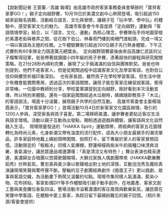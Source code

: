 【說新聞記者 王萓蓁／高雄 報導】由高雄市政府客家事務委員會舉辦的「寶貝客家夢GO！」親子定向越野賽，10月19日於美濃文創中心熱鬧登場，吸引超過150組家庭報名挑戰，活動結合語言、文化與冒險，讓親子在「玩中學、學中玩」的體驗中，感受客家文化的魅力。  高雄市客委會今年首度將「定向越野」運動與「客語情境學習」結合，以「語言、文化、運動」為核心理念，參賽隊伍手持地圖穿梭於美濃老街與巷弄之間，從花樹下伯公、林春雨門樓到南柵門渡船頭，完成一項又一項以客語為主題的任務。上午體驗賽吸引超過300位親子先行熱身體驗，下午正式賽則有60多隊全力競逐萬元總獎金。  定向越野競賽最後由來自高雄仁武區的父子檔奪得冠軍，爸爸帶著就讀國小四年級的孩子參賽，憑著超快的腳程與研究闖關策略，在21分28秒內順利完賽，展現了父子倆滿滿的自信與團隊默契。爸爸也特別提到，他們不是客家人，但是從闖關過程中認識客家文化及學習客語，也對伯公信仰與擲筊祈福印象深刻。  也有家長說，雖然孩子在學校學習客語，但生活中很少有機會能實際應用，透過這次的客語闖關，讓孩子能在客家庄練習說客語，覺得非常棒。一位國中教師則分享，學校童軍課提到定向越野，剛好看到本次活動宣傳，所以特別來體驗。還有一個家庭闖關經過木瓜樹時，媽媽隨即教孩子「木瓜」的客語說法，場面十分溫馨，展現親子共學的自然互動。  高雄市客委會主委楊瑞霞表示，「寶貝客家夢GO！」首場活動10月4日於新客家文化園區辦理，吸引約1200人參與，深受家長與孩子喜愛。第二場移師美濃，讓參賽者更貼近客庄生活與語言環境。活動以親子互動為出發點，期盼透過遊戲與體驗，讓客語與文化自然融入生活。  現場限量發送的「HAKKA Spirit」運動頭帶，將經典的客家五花圖樣轉化為時尚元素，化身新潮又帶有溫度的流行配件，成為大小朋友最搶手的潮流單品，許多家庭特地戴上繽紛頭帶闖關、拍照打卡，留下專屬於家人的客家冒險回憶。活動限定的「粄粄冰」同樣人氣爆棚，野蓮檸檬與紫米牛奶兩種口味清爽消暑、香氣滿分，讓民眾邊品嚐邊讚嘆：「真是清涼又有特色！」舞台表演也精采連連，美濃婦女合唱團以悠揚歌聲開場，大獅兄家族人偶劇團帶來《HAKKA歡樂舞蹈秀》炒熱氣氛，曹忠美與黃少康以歌聲唱出對土地的深情，互動泡泡秀及魔術表演讓現場笑聲與驚呼聲不斷。壓軸的豆子劇團經典劇作《搗蛋王子》更以戲劇、故事與客語交織，為活動畫下熱鬧又溫馨的句點。現場市集同樣人氣滿滿，藍染小物、花布拼貼、客家影偶DIY等手作體驗吸引親子動手創作，在地農產、客家文創工藝與美食攤位香氣四溢，整場活動洋溢著濃濃的客庄風情與歡樂氣氛，讓民眾在笑聲中學客語、在體驗中愛上客家，為假日留下最繽紛難忘的親子回憶。（相片來源/客委會提供）